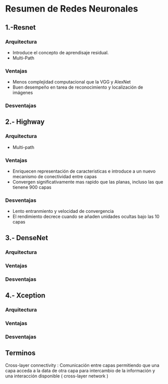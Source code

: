 # Resumen de Redes Neuronales 

## 1.-Resnet

### Arquitectura

* Introduce el concepto de aprendisaje residual.
* Multi-Path 

### Ventajas

* Menos complejidad computacional que la VGG y AlexNet 
* Buen desempeño en tarea de reconocimiento y localización de imágenes


### Desventajas


## 2.- Highway 

### Arquitectura

* Multi-path 

### Ventajas

*  Enriquecen representación de caracteristicas e introduce a un nuevo mecanismo de conectividad entre capas
*  Convergen significativamente mas rapido que las planas, incluso las que tienene 900 capas

### Desventajas

* Lento entranmiento y velocidad de convergencia
* El rendimiento decrece cuando se añaden unidades ocultas bajo las 10 capas

## 3.- DenseNet

### Arquitectura

### Ventajas


### Desventajas


## 4.- Xception

### Arquitectura

### Ventajas


### Desventajas



## Terminos

Cross-layer connectivity : Comunicación entre capas permitiendo que una capa acceda a la data de otra capa para intercambio de la información y una interacción disponible ( cross-layer network )